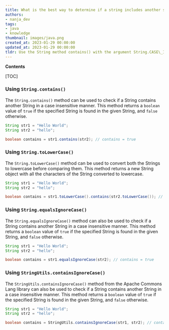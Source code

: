 ```yaml
---
title: What is the best way to determine if a string includes another string in a case insensitive manner in java?
authors:
- nanja_dev
tags:
- java
- knowledge
thumbnail: images/java.png
created_at: 2023-01-29 00:00:00
updated_at: 2023-01-29 00:00:00
tldr: Use the String method contains() with the argument String.CASE\_INSENSITIVE\_ORDER.
---
```


**Contents**

[TOC]

### Using `String.contains()`

The `String.contains()` method can be used to check if a String contains another String in a case insensitive manner. This method returns a `boolean` value of `true` if the specified String is found in the given String, and `false` otherwise.

```java
String str1 = "Hello World";
String str2 = "hello";

boolean contains = str1.contains(str2); // contains = true
```

### Using `String.toLowerCase()`

The `String.toLowerCase()` method can be used to convert both the Strings to lowercase before comparing them. This method returns a new String object with all the characters of the String converted to lowercase.

```java
String str1 = "Hello World";
String str2 = "hello";

boolean contains = str1.toLowerCase().contains(str2.toLowerCase()); // contains = true
```

### Using `String.equalsIgnoreCase()`

The `String.equalsIgnoreCase()` method can also be used to check if a String contains another String in a case insensitive manner. This method returns a `boolean` value of `true` if the specified String is found in the given String, and `false` otherwise.

```java
String str1 = "Hello World";
String str2 = "hello";

boolean contains = str1.equalsIgnoreCase(str2); // contains = true
```

### Using `StringUtils.containsIgnoreCase()`

The `StringUtils.containsIgnoreCase()` method from the Apache Commons Lang library can also be used to check if a String contains another String in a case insensitive manner. This method returns a `boolean` value of `true` if the specified String is found in the given String, and `false` otherwise.

```java
String str1 = "Hello World";
String str2 = "hello";

boolean contains = StringUtils.containsIgnoreCase(str1, str2); // contains = true
```
